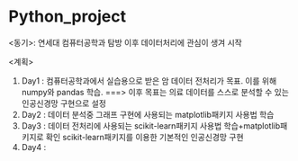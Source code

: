 # Python_project

<동기>: 연세대 컴퓨터공학과 탐방 이후 데이터처리에 관심이 생겨 시작

<계획>
1) Day1 : 컴퓨터공학과에서 실습용으로 받은 암 데이터 전처리가 목표. 이를 위해 numpy와 pandas 학습.
   ===> 이후 목표는 의료 데이터를 스스로 분석할 수 있는 인공신경망 구현으로 설정
2) Day2 : 데이터 분석중 그래프 구현에 사용되는 matplotlib패키지 사용법 학습
3) Day3 : 데이터 전처리에 사용되는 scikit-learn패키지 사용법 학습+matplotlib패키지로 확인
           scikit-learn패키지를 이용한 기본적인 인공신경망 구현
5) Day4 : 
